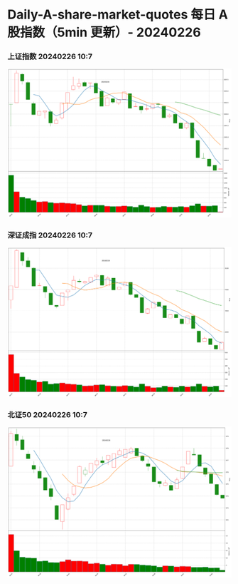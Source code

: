 
# Daily-A-share-market-quotes 每日 A 股指数（5min 更新）- 20240226

### 上证指数 20240226 10:7
![](./fig/2024/2/20240226-sh000001.png)

### 深证成指 20240226 10:7
![](./fig/2024/2/20240226-sz399001.png)

### 北证50 20240226 10:7
![](./fig/2024/2/20240226-bj899050.png)
